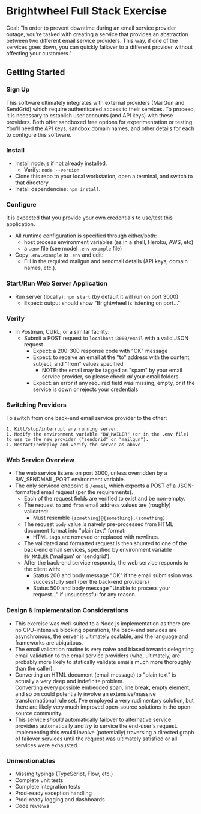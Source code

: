 # Brightwheel Full Stack Exercise

Goal:
"In order to prevent downtime during an email service provider outage, you’re tasked with creating a service that provides an abstraction between two different email service providers. This way, if one of the services goes down, you can quickly failover to a different provider without affecting your customers."

## Getting Started

### Sign Up
This software ultimately integrates with external providers (MailGun and SendGrid) which require authenticated access to their services.  To proceed, it is necessary to establish user accounts (and API keys) with these providers. Both offer sandboxed free options for experimentation or testing.  You'll need the API keys, sandbox domain names, and other details for each to configure this software.

### Install
* Install node.js if not already installed.
    * Verify: ```node --version```
* Clone this repo to your local workstation, open a terminal, and switch to that directory.
* Install dependencies: ```npm install```.

### Configure
It is expected that you provide your own credentials to use/test this application.

* All runtime configuration is specified through either/both:
    * host process environment variables (as in a shell, Heroku, AWS, etc)
    * a ```.env``` file (see model ```.env.example``` file)
* Copy ```.env.example``` to ```.env``` and edit:
    * Fill in the required mailgun and sendmail details (API keys, domain names, etc.).

### Start/Run Web Server Application
* Run server (locally): ```npm start``` (by default it will run on port 3000)
  * Expect: output should show "Brightwheel is listening on port..."

### Verify
* In Postman, CURL, or a similar facility:
    * Submit a POST request to ```localhost:3000/email``` with a valid JSON request
        * Expect: a 200-300 response code with "OK" message
        * Expect: to receive an email at the "to" address with the content, subject, and "from" values specified
            * NOTE: the email may be tagged as "spam" by your email service provider, so please check *all* your email folders
        * Expect: an error if any required field was missing, empty, or if the service is down or rejects your credentials

### Switching Providers
To switch from one back-end email service provider to the other:

    1. Kill/stop/interrupt any running server.
    1. Modify the environment variable "BW_MAILER" (or in the .env file) to use to the new provider ("sendgrid" or "mailgun").
    1. Restart/redeploy and verify the server as above.

### Web Service Overview

* The web service listens on port 3000, unless overridden by a BW_SENDMAIL_PORT environment variable.
* The only serviced endpoint is ```/email```, which expects a POST of a JSON-formatted email request (per the requirements).
    * Each of the request fields are verified to exist and be non-empty.
    * The request ```to``` and ```from``` email address values are (roughly) validated:
        * Must resemble ```{something}@{something}.(something)```.
    * The request ```body``` value is naively pre-processed from HTML document format into "plain text" format:
        * HTML tags are removed or replaced with newlines.
    * The validated and formatted request is then shunted to one of the back-end email services, specified by environment variable ```BW_MAILER``` ('mailgun' or 'sendgrid').
    * After the back-end service responds, the web service responds to the client with:
        * Status 200 and body message "OK" if the email submission was successfully sent (per the back-end providers)
        * Status 500 and body message "Unable to process your request..." if unsuccessful for any reason.

### Design & Implementation Considerations
* This exercise was well-suited to a Node.js implementation as
there are no CPU-intensive blocking operations, the back-end services are
asynchronous, the server is ultimately scalable, and the language and
frameworks are ubiquitous.
* The email validation routine is very naive and biased towards delegating
email validation to the email service providers (who, ultimately, are probably more likely
to statically validate emails much more thoroughly than the caller).
* Converting an HTML document (email message) to "plain text" is actually a very deep and indefinite problem.  
Converting every possible embedded span, line break, empty element, and so on could potentially
involve an extensive/massive transformational rule set.  I've employed a very rudimentary
solution, but there are likely very much improved open-source solutions in the open-source community.
* This service *should* automatically failover to alternative service providers automatically
and *try* to service the end-user's request.  Implementing this would involve (potentially) traversing a
directed graph of failover services until the request was ultimately satisfied or all services were exhausted.

### Unmentionables
* Missing typings (TypeScript, Flow, etc.)
* Complete unit tests
* Complete integration tests
* Prod-ready exception handling
* Prod-ready logging and dashboards
* Code reviews
